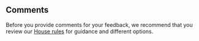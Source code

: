 ## Comments

Before you provide comments for your feedback, we recommend that you review our [House rules](../house-rules.md) for guidance and different options.